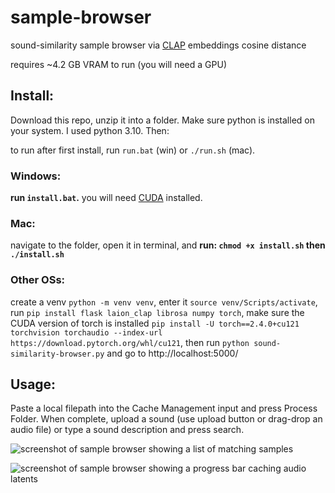 # sample-browser

sound-similarity sample browser via [CLAP](https://github.com/LAION-AI/CLAP) embeddings cosine distance

 requires ~4.2 GB VRAM to run (you will need a GPU)

## Install:

Download this repo, unzip it into a folder. Make sure python is installed on your system. I used python 3.10. Then:

to run after first install, run `run.bat` (win) or `./run.sh` (mac).

### Windows:
**run `install.bat`.** you will need [CUDA](https://developer.nvidia.com/cuda-downloads?target_os=Windows&target_arch=x86_64) installed.

### Mac:
navigate to the folder, open it in terminal, and **run: `chmod +x install.sh` then `./install.sh`**

### Other OSs:
create a venv `python -m venv venv`, enter it `source venv/Scripts/activate`, run `pip install flask laion_clap librosa numpy torch`, make sure the CUDA version of torch is installed `pip install -U torch==2.4.0+cu121 torchvision torchaudio --index-url https://download.pytorch.org/whl/cu121`, then run `python sound-similarity-browser.py` and go to http://localhost:5000/

## Usage:

Paste a local filepath into the Cache Management input and press Process Folder. When complete, upload a sound (use upload button or drag-drop an audio file) or type a sound description and press search.

![screenshot of sample browser showing a list of matching samples](demos/inference.png)

![screenshot of sample browser showing a progress bar caching audio latents](demos/caching.png)

